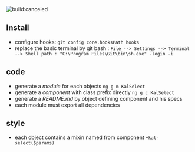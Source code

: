 <img src="https://travis-ci.org/kalidea/kaligraphi.svg?branch=master" alt="build:canceled">

## Install
* configure hooks: `git config core.hooksPath hooks`
* replace the basic terminal by git bash : `File --> Settings --> Terminal --> Shell path : "C:\Program Files\Git\bin\sh.exe" -login -i`


## code 

* generate a *module* for each objects  `ng g m KalSelect` 
* generate a *component* with class prefix directly  `ng g c KalSelect` 
* generate a *README.md* by object defining component and his specs 
* each module must export all dependencies

## style

* each object contains a mixin named from component `+kal-select($params)`
